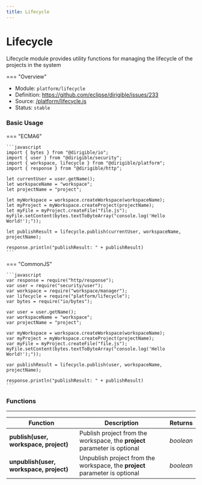 ```yaml
---
title: Lifecycle
---
```


Lifecycle
===

Lifecycle module provides utility functions for managing the lifecycle of the projects in the system

=== "Overview"
- Module: `platform/lifecycle`
- Definition: https://github.com/eclipse/dirigible/issues/233
- Source: [/platform/lifecycle.js](https://github.com/eclipse/dirigible/blob/master/components/api-platform/src/main/resources/META-INF/dirigible/platform/lifecycle.js)
- Status: `stable`


### Basic Usage

=== "ECMA6"

    ```javascript
    import { bytes } from "@dirigible/io";
    import { user } from "@dirigible/security";
    import { workspace, lifecycle } from "@dirigible/platform";
    import { response } from "@dirigible/http";

    let currentUser = user.getName();
    let workspaceName = "workspace";
    let projectName = "project";

    let myWorkspace = workspace.createWorkspace(workspaceName);
    let myProject = myWorkspace.createProject(projectName);
    let myFile = myProject.createFile("file.js");
    myFile.setContent(bytes.textToByteArray("console.log('Hello World!');"));

    let publishResult = lifecycle.publish(currentUser, workspaceName, projectName);

    response.println("publishResult: " + publishResult)
    ```

=== "CommonJS"

    ```javascript
    var response = require("http/response");
    var user = require("security/user");
    var workspace = require("workspace/manager");
    var lifecycle = require("platform/lifecycle");
    var bytes = require("io/bytes");

    var user = user.getName();
    var workspaceName = "workspace";
    var projectName = "project";

    var myWorkspace = workspace.createWorkspace(workspaceName);
    var myProject = myWorkspace.createProject(projectName);
    var myFile = myProject.createFile("file.js");
    myFile.setContent(bytes.textToByteArray("console.log('Hello World!');"));

    var publishResult = lifecycle.publish(user, workspaceName, projectName);

    response.println("publishResult: " + publishResult)
    ```


### Functions

---

Function     | Description | Returns
------------ | ----------- | --------
**publish(user, workspace, project)**   | Publish project from the workspace, the **project** parameter is optional | *boolean*
**unpublish(user, workspace, project)**   | Unpublish project from the workspace, the **project** parameter is optional | *boolean*

